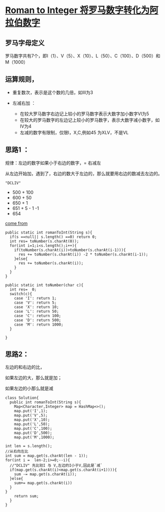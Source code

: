 # [ Roman to Integer 将罗马数字转化为阿拉伯数字](https://en.wikipedia.org/wiki/Roman_numerals)


## 罗马字母定义

罗马数字共有7个，即Ⅰ（1）、Ⅴ（5）、Ⅹ（10）、Ⅼ（50）、Ⅽ（100）、Ⅾ（500）和Ⅿ（1000）

## 运算规则，

- 重复数次，表示是这个数的几倍，如III为3
- 左减右加 ：

  - 在较大罗马数字右边记上较小的罗马数字表示大数字加小数字VI为5
  - 在较大的罗马数字的左边记上较小的罗马数字，表示大数字减小数字，如IV为4
  - 左减的数字有限制，仅限I，X,C,例如45 为XLV，不是VL


## 思路1 ：
规律：左边的数字如果小于右边的数字，= 右减左


从左边开始加，遇到了，右边的数大于左边的，那么就要用右边的数减去左边的。

`"DCLIV"`
- 500 + 100
- 600 + 50
- 650 + 1
- 651 + 5 - 1 -1
- 654

[come from ](https://www.youtube.com/watch?v=smZRSRSpe10)

    public static int romanToInt(String s){
      if(s ==null|| s.length() ==0) return 0;
      int res= toNumber(s.charAt(0));
      for(int i=1;i<s.length();i++){
        if(toNumber(s.charAt(i))>toNumber(s.charAt(i-1))){
          res += toNumber(s.charAt(i)) -2 * toNumber(s.charAt(i-1));
        }else{
          res += toNumber(s.charAt(i));
        }
      }
    }

    public static int toNumber(char c){
      int res=  0;
      switch(c){
        case 'I': return 1;
        case 'V': return 5;
        case 'X': return 10;
        case 'L': return 50;
        case 'C': return 100;
        case 'D': return 500;
        case 'M': return 1000;
      }

    }
## 思路2：

左边的和右边的比，

如果左边的大，那么就是加；

如果左边的小那么就是减

    class Solution{
      public int romanToInt(String s){
        Map<Character,Integer> map = HashMap<>();
        map.put('I',1);
        map.put('V',5);
        map.put('X',10);
        map.put('L',50);
        map.put('C',100);
        map.put('D',500);
        map.put('M',1000);

    int len = s.length();
    //从右向左比
    int sum = map.get(s.charAt(len - 1));
    for(int i =  len-2;i>=0;--i){
      //"DCLIV" 先比较I 与 V,左边的I小于V,因此是`减`
      if(map.get(s.charAt(i)<map.get(s.charAt(i+1)))){
        sum -= map.get(s.charAt(i));
      }else{
        sum+= map.get(s.charAt(i))
      }
    }
        return sum;
      }
    }
